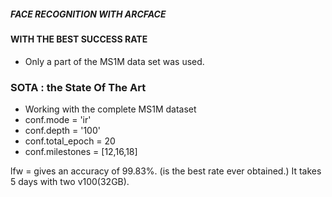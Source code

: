 ##### FACE RECOGNITION WITH ARCFACE
#### WITH THE BEST SUCCESS RATE
- Only a part of the MS1M data set was used.

### SOTA : the State Of The Art
- Working with the complete MS1M dataset
- conf.mode = 'ir'
- conf.depth = '100'
- conf.total_epoch = 20
- conf.milestones = [12,16,18]

lfw = gives an accuracy of 99.83%. (is the best rate ever obtained.)
It takes 5 days with two v100(32GB).
